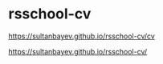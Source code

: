 # rsschool-cv

https://sultanbayev.github.io/rsschool-cv/cv

https://sultanbayev.github.io/rsschool-cv/
